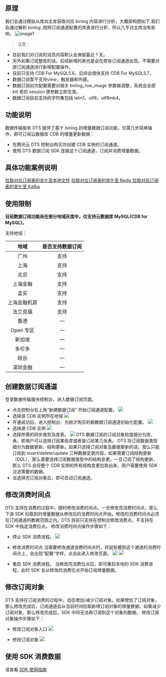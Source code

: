## 原理
我们会通过模拟从库向主库获取对应 binlog 内容进行分析，大概架构图如下,我们会通过解析 binlog ,按照订阅通道配置的库表进行分析，所以几乎对主库没有影响。
![image1](https://main.qcloudimg.com/raw/8a428effe699b878b9e2fb202fab1686.png)

>注意：
- 目前我们对订阅的消息内容默认会保留最近 1 天。
- 另外如果订阅整库的话，后续新增的表也是会在原有订阅通道出现，不需要对原订阅通道进行新增配置操作。
- 目前只支持 CDB For MySQL5.6，后续会很快支持 CDB For MySQL5.7。
- 数据订阅暂不支持view，触发器和外键。
- 数据订阅初次配置需要对相关 binlog_row_image 参数做调整，系统会全部 kill 老的 session 使参数立即生效。
- 数据订阅目前支持的字符集包括 latin1，utf8，utf8mb4。


## 功能说明
数据传输服务 DTS 提供了基于 binlog 的增量数据订阅功能，仅需几步简单操作，即可订阅云数据库 CDB 的增量更新数据：
* 在腾讯云 DTS 控制台购买并创建 CDB 实例的订阅通道。
* 使用 DTS 数据订阅 SDK 连接这个订阅通道，订阅并消费增量数据。

## 具体功能案例说明
[拉取对应订阅表的变化至本地文件](/document/product/571/15523)
[拉取对应订阅表的变化至 Redis ](/document/product/571/16729)
[拉取对应订阅表的变化至 Kafka ](/document/product/571/16856)

## 使用限制
**目前数据订阅功能尚在部分地域灰度中，仅支持云数据库 MySQL(CDB for MySQL)。**

支持地域：

|地域|是否支持数据订阅|
|:--:|:--:|
|广州|支持|
|上海|支持|
|北京|支持|
|上海金融|支持|
|孟买|支持|
|上海金融机房|支持|
|法兰克福|支持|
|香港|—|
|Open 专区|—|
|新加坡|—|
|多伦多|—|
|硅谷|—|
|深圳金融|—|

## 创建数据订阅通道
登录数据传输服务控制台，进入数据订阅页面。

* 点击控制台右上角“新建数据订阅” 开始订阅通道配置。
![][img-1]
* 选择源 CDB 实例所在地域
![][img-2]
* 开通成功后，进入控制台，为刚才购买的额数据订阅通道初始化配置。
![][img-3]
* 选择源 CDB 实例
![](https://mc.qcloudimg.com/static/img/b9617f906b0c14ac819624b10378f4f5/image.png)
* 选择所需的同步类型及库表。
![](https://mc.qcloudimg.com/static/img/12e77b47402dee0eebe1c691682f33e5/image.png)
	DTS 数据订阅的订阅对象粒度细分为库、表。即用户可以选择订阅某些库或者是订阅某几张表。
	DTS 将订阅数据类型细分为数据更新、结构更新。如果只选择订阅对象及数据更新的话，那么只能订阅到 insert/delete/update 三种数据变更内容，如果需要订阅结构更新（DDL），那么需要选择订阅数据类型中的结构变更。一旦订阅了结构更新，那么 DTS 会将整个 CDB 实例的所有结构变更拉取出来，用户需要使用 SDK 过滤需要的数据。
* 当选择完订阅对象后，即可启动订阅通道。

## 修改消费时间点

DTS 支持在消费的过程中，随时修改消费时间点。一旦修改完消费时间点，那么下游 SDK 拉取到的增量数据从修改后的消费时间点开始。修改的消费时间点必须在订阅通道的数据范围之内。DTS 目前只支持在控制台修改消费点，不支持在 SDK 中指定消费位点。
修改消费时间点操作步骤如下：
* 停止 SDK 消费进程。
![][img-6]

* 修改消费时间点
当需要修改通道消费时间点时，将鼠标挪到这个通道的消费时间点上，会出现“配置”字样，点击此进入修改页面。
![][img-7]
![][img-8]


* 重启 SDK 消费进程。
当修改完消费位点后，即可重启本地的 SDK 消费进程，此时 SDK 会从修改的消费位点开始订阅增量数据。

## 修改订阅对象
DTS 支持在订阅消费的过程中，动态增加/减少订阅对象。如果增加了订阅对象，那么修改完成后，订阅通道会从当前时间拉取新增订阅对象的增量数据。如果减少订阅对象，那么修改完成后，SDK 中将无法再订阅到这个对象的数据。
修改订阅对象操作步骤如下：

* 修改订阅对象入口
![][img-9]

* 修改订阅对象
![][img-10]

## 使用 SDK 消费数据
请查看 [SDK 使用指南](/document/product/571/8776)





[img-1]://mc.qcloudimg.com/static/img/03c52107eccbcc933e11cce9e07502df/1.png
[img-2]://mc.qcloudimg.com/static/img/5765b22b7cfd67768c8568a6cdb504f2/2.png
[img-3]://mc.qcloudimg.com/static/img/927fb3ec5f9c2026338a2cb85efd8744/3.png
[img-4]://mc.qcloudimg.com/static/img/f245a6cbcaeba3a19f5863203371cf0d/4.png
[img-5]://mc.qcloudimg.com/static/img/72c3a022ddb73535a49f4dfa53061c50/5.png
[img-6]://mc.qcloudimg.com/static/img/092b59bdade021f1c3d1ce0740161d62/6.png
[img-7]://mc.qcloudimg.com/static/img/f17f7720f13a33ed26b525dcd683046c/7.png
[img-8]://mc.qcloudimg.com/static/img/c86c4736a65766917a675b3def08883e/8.png
[img-9]://mc.qcloudimg.com/static/img/1ba4f66502db932c7066e8cbcc0da877/9.png
[img-10]://mc.qcloudimg.com/static/img/1602a9e4bf8a2e4668146d69e27dd940/10.png
[img-11]://mc.qcloudimg.com/static/img/1eb73f016d3bb7d0820ddf33a15e1569/11.png
[img-12]://mc.qcloudimg.com/static/img/c88d2d0ca2ec0b7cd29fade9262352ae/12.png
[img-13]://mc.qcloudimg.com/static/img/664293491411378f95bc238e620103d2/13.png
[img-14]://mc.qcloudimg.com/static/img/e7dc19b7a6918a8c1ef8e7a4b620d4d0/14.png
